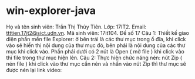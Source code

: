 # win-explorer-java
Họ và tên sinh viên: Trần Thị Thủy Tiên. Lớp: 17IT2. Email: ttttien.17it2@sict.udn.vn. Mã sinh viên: 17it104. Đề số 17 Câu 1: Thiết kế 
giao diện phần mền file Explorer: ở bên trái là các thư mục trong ổ đĩa, khi click vào sẽ hiển thị nội dung của thư mục đó, bên phải là
nội dung của các thư mục khi click vào. Phần phái dưới có 2 nút là Open ( mở file ) khi click vào thì file trong thư mục hiện lên. Câu 2: 
Thực hiện chức năng nén:  nút Zip ( nén file ) khi click vào thư mục cần nén và nhấn vào nút Zip thì thư mục sẽ được nén lại
link video: 
